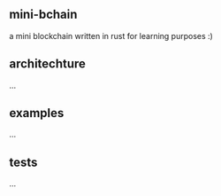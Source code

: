 ## mini-bchain 

a mini blockchain written in rust for learning purposes :)

## architechture 
...

## examples 
... 

## tests
...